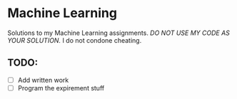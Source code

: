 # Machine Learning

Solutions to my Machine Learning assignments. *DO NOT USE MY CODE AS YOUR SOLUTION.* I do not condone cheating.

## TODO:

- [ ] Add written work
- [ ] Program the expirement stuff